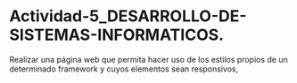 # Actividad-5_DESARROLLO-DE-SISTEMAS-INFORMATICOS.
Realizar una página web que permita hacer uso de los estilos propios de un determinado framework y cuyos elementos sean responsivos,
